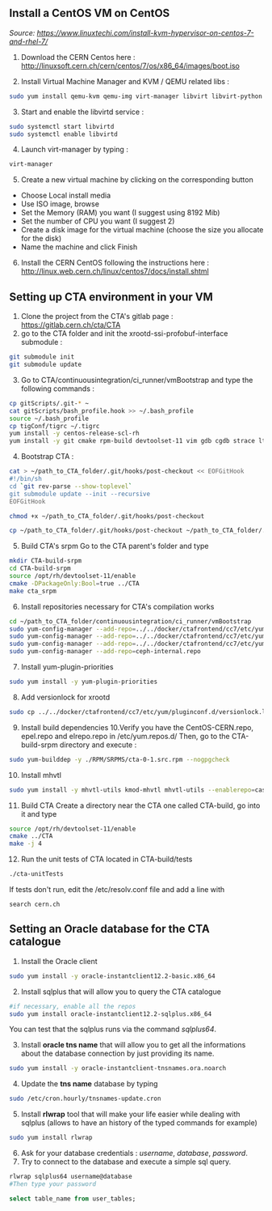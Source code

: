 ## Install a CentOS VM on CentOS

*Source: https://www.linuxtechi.com/install-kvm-hypervisor-on-centos-7-and-rhel-7/*

1. Download the CERN Centos here : http://linuxsoft.cern.ch/cern/centos/7/os/x86_64/images/boot.iso

2. Install Virtual Machine Manager and KVM / QEMU related libs :
```bash
sudo yum install qemu-kvm qemu-img virt-manager libvirt libvirt-python libvirt-client virt-install virt-viewer bridge-utils
```

3. Start and enable the libvirtd service :
```bash
sudo systemctl start libvirtd
sudo systemctl enable libvirtd
```

4. Launch virt-manager by typing :
```bash
virt-manager
```  
5. Create a new virtual machine by clicking on the corresponding button
- Choose Local install media
- Use ISO image, browse
- Set the Memory (RAM) you want (I suggest using 8192 Mib)
- Set the number of CPU you want (I suggest 2)
- Create a disk image for the virtual machine (choose the size you allocate for the disk)
- Name the machine and click Finish

6. Install the CERN CentOS following the instructions here : http://linux.web.cern.ch/linux/centos7/docs/install.shtml

## Setting up CTA environment in your VM
1. Clone the project from the CTA's gitlab page : https://gitlab.cern.ch/cta/CTA
2. go to the CTA folder and init the xrootd-ssi-profobuf-interface submodule :
```bash
git submodule init
git submodule update
```

3. Go to CTA/continuousintegration/ci_runner/vmBootstrap and type the following commands :
```bash
cp gitScripts/.git-* ~
cat gitScripts/bash_profile.hook >> ~/.bash_profile
source ~/.bash_profile
cp tigConf/tigrc ~/.tigrc
yum install -y centos-release-scl-rh
yum install -y git cmake rpm-build devtoolset-11 vim gdb cgdb strace ltrace screen tig lsscsi mt-st mtx sg3_utils jq psmisc yum-plugin-versionlock
```
4. Bootstrap CTA :
```bash
cat > ~/path_to_CTA_folder/.git/hooks/post-checkout << EOFGitHook
#!/bin/sh
cd `git rev-parse --show-toplevel`
git submodule update --init --recursive
EOFGitHook

chmod +x ~/path_to_CTA_folder/.git/hooks/post-checkout

cp ~/path_to_CTA_folder/.git/hooks/post-checkout ~/path_to_CTA_folder/.git/hooks/post-merge
```
5. Build CTA's srpm
Go to the CTA parent's folder and type
```bash
mkdir CTA-build-srpm
cd CTA-build-srpm
source /opt/rh/devtoolset-11/enable
cmake -DPackageOnly:Bool=true ../CTA
make cta_srpm
```

6. Install repositories necessary for CTA's compilation works
```bash
cd ~/path_to_CTA_folder/continuousintegration/ci_runner/vmBootstrap
sudo yum-config-manager --add-repo=../../docker/ctafrontend/cc7/etc/yum.repos.d/eos-citrine-depend.repo
sudo yum-config-manager --add-repo=../../docker/ctafrontend/cc7/etc/yum.repos.d/cta-ci.repo
sudo yum-config-manager --add-repo=../../docker/ctafrontend/cc7/etc/yum.repos.d/castor.repo
sudo yum-config-manager --add-repo=ceph-internal.repo
```
7. Install yum-plugin-priorities
```bash
sudo yum install -y yum-plugin-priorities
```

8. Add versionlock for xrootd
```bash
sudo cp ../../docker/ctafrontend/cc7/etc/yum/pluginconf.d/versionlock.list  /etc/yum/pluginconf.d/versionlock.list
```

9. Install build dependencies
10.Verify you have the CentOS-CERN.repo, epel.repo and elrepo.repo in /etc/yum.repos.d/
Then, go to the CTA-build-srpm directory and execute :
```bash
sudo yum-builddep -y ./RPM/SRPMS/cta-0-1.src.rpm --nogpgcheck
```
10. Install mhvtl
```bash
sudo yum install -y mhvtl-utils kmod-mhvtl mhvtl-utils --enablerepo=castor
```
11. Build CTA
Create a directory near the CTA one called CTA-build, go into it and type
```bash
source /opt/rh/devtoolset-11/enable
cmake ../CTA
make -j 4
```
12. Run the unit tests of CTA located in CTA-build/tests
```bash
./cta-unitTests
```

If tests don't run, edit the /etc/resolv.conf file and add a line with
```
search cern.ch
```

## Setting an Oracle database for the CTA catalogue
1. Install the Oracle client
 ```bash
 sudo yum install -y oracle-instantclient12.2-basic.x86_64
```
2. Install sqlplus that will allow you to query the CTA catalogue
```bash
#if necessary, enable all the repos
sudo yum install oracle-instantclient12.2-sqlplus.x86_64
```
You can test that the sqlplus runs via the command *sqlplus64*.

3. Install **oracle tns name** that will allow you to get all the informations about the database connection by just providing its name.
```bash
sudo yum install -y oracle-instantclient-tnsnames.ora.noarch
```
4. Update the **tns name** database by typing
```bash
sudo /etc/cron.hourly/tnsnames-update.cron
```
5. Install **rlwrap** tool that will make your life easier while dealing with sqlplus (allows to have an history of the typed commands for example)
```bash
sudo yum install rlwrap
```
6. Ask for your database credentials : *username*, *database*, *password*.
7. Try to connect to the database and execute a simple sql query.
```bash
rlwrap sqlplus64 username@database
#Then type your password
```
```sql
select table_name from user_tables;
```
